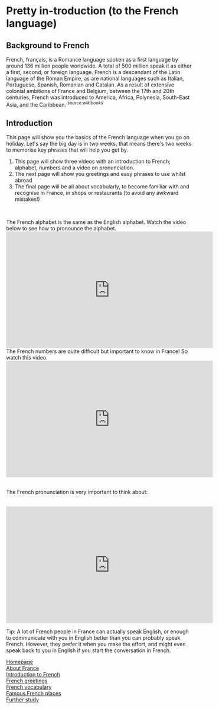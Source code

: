 <h1> <strong> Pretty in-troduction (to the French language) </strong> </h1>
<body> <h2> Background to French </h2>
 <p> French, français, is a Romance language spoken as a first language by around 136 million people worldwide. A total of 500 million speak it as either a first, second, or foreign language. French is a descendant of the Latin language of the Roman Empire, as are national languages such as Italian, Portuguese, Spanish, Romanian and Catalan. As a result of extensive colonial ambitions of France and Belgium, between the 17th and 20th centuries, French was introduced to America, Africa, Polynesia, South-East Asia, and the Caribbean. <sup> <i> source:wikibooks </i> </sup> <p>
<h2> <strong> Introduction </strong> </h2> 
<p> This page will show you the basics of the French language when you go on holiday. Let's say the big day is in two weeks, that means there's two weeks to memorise key phrases that will help you get by. </p>
 
<ol> <li> This page will show three videos with an introduction to French; alphabet, numbers and a video on pronunciation. </li> <li> The next page will show you greetings and easy phrases to use whilst abroad </li>
<li> The final page will be all about vocabularly, to become familiar with and recognise in France, in shops or restaurants (to avoid any awkward mistakes!) </li> </ol>
 <br>
 
 <p> The French alphabet is the same as the English alphabet. Watch the video below to see how to pronounce the alphabet. <br>
 <iframe width="560" height="315" src="https://www.youtube.com/embed/8WnTgEzcqaw" frameborder="0" allow="accelerometer; autoplay; encrypted-media; gyroscope; picture-in-picture" allowfullscreen></iframe>
<br> The French numbers are quite difficult but important to know in France! So watch this video. <br>
 <iframe width="560" height="315" src="https://www.youtube.com/embed/CEx2fPn-_UE" frameborder="0" allow="accelerometer; autoplay; encrypted-media; gyroscope; picture-in-picture" allowfullscreen></iframe>
 <br><br>
 <p> The French pronunciation is very important to think about: </p>
  <br>
 
 <iframe width="560" height="315" src="https://www.youtube.com/embed/VyJ3HQRbsag" frameborder="0" allow="accelerometer; autoplay; encrypted-media; gyroscope; picture-in-picture" allowfullscreen></iframe>
<br> <p> Tip: A lot of French people in France can actually speak English, or enough to communicate with you in English better than you can probably speak French. However, they prefer it when you make the effort, and might even speak back to you in English if you start the conversation in French. </p>
 
 
</p>
 <body>
   <a  href="https://georginah2.github.io/SML5202-final-Hutt/" > Homepage </a> <br> 
  <a  href="https://georginah2.github.io/SML5202-final-Hutt/page2.html" > About France </a> <br>
  <a  href="https://georginah2.github.io/SML5202-final-Hutt/page3.html" > Introduction to French  </a>  <br>
   <a  href="https://georginah2.github.io/SML5202-final-Hutt/page4.html" > French greetings </a>  <br>
  <a  href="https://georginah2.github.io/SML5202-final-Hutt/page5.html" > French vocabulary </a>  <br>
 <a  href="https://georginah2.github.io/SML5202-final-Hutt/page6.html" > Famous French places  </a> <br>
  <a  href= "https://georginah2.github.io/SML5202-final-Hutt/page7.html"> Further study </a>
 </body>
